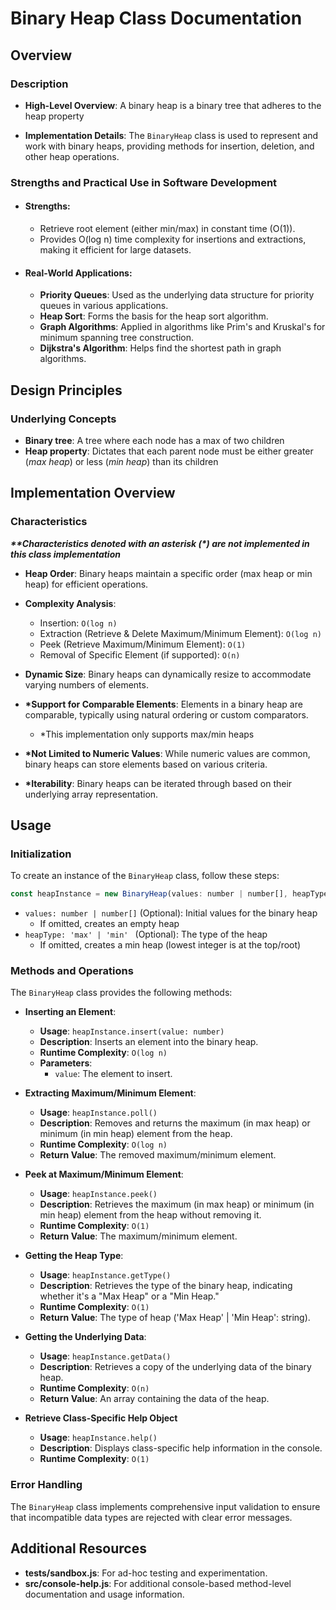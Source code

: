 # Binary Heap Class Documentation

## Overview

### Description
- **High-Level Overview**: A binary heap is a binary tree that adheres to the heap property 

- **Implementation Details**: The `BinaryHeap` class is used to represent and work with binary heaps, providing methods for insertion, deletion, and other heap operations.

### Strengths and Practical Use in Software Development
- #### Strengths:
  - Retrieve root element (either min/max) in constant time (O(1)).
  - Provides O(log n) time complexity for insertions and extractions, making it efficient for large datasets.
- #### Real-World Applications:
  - **Priority Queues**: Used as the underlying data structure for priority queues in various applications.
  - **Heap Sort**: Forms the basis for the heap sort algorithm.
  - **Graph Algorithms**: Applied in algorithms like Prim's and Kruskal's for minimum spanning tree construction.
  - **Dijkstra's Algorithm**: Helps find the shortest path in graph algorithms.

## Design Principles

### Underlying Concepts
- **Binary tree**: A tree where each node has a max of two children
 - **Heap property**: Dictates that each parent node must be either greater (*max heap*) or less (*min heap*) than its children

## Implementation Overview

### Characteristics

***\*\*Characteristics denoted with an asterisk (\*) are not implemented in this class implementation***

- **Heap Order**: Binary heaps maintain a specific order (max heap or min heap) for efficient operations.
- **Complexity Analysis**:
    - Insertion: `O(log n)`
    - Extraction (Retrieve & Delete Maximum/Minimum Element): `O(log n)`
    - Peek (Retrieve Maximum/Minimum Element): `O(1)`
    - Removal of Specific Element (if supported): `O(n)`

- **Dynamic Size**: Binary heaps can dynamically resize to accommodate varying numbers of elements.
- **\*Support for Comparable Elements**: Elements in a binary heap are comparable, typically using natural ordering or custom comparators.
    - *This implementation only supports max/min heaps
- **\*Not Limited to Numeric Values**: While numeric values are common, binary heaps can store elements based on various criteria.
- **\*Iterability**: Binary heaps can be iterated through based on their underlying array representation.

## Usage

### Initialization
To create an instance of the `BinaryHeap` class, follow these steps:

```javascript
const heapInstance = new BinaryHeap(values: number | number[], heapType: 'max' | 'min' ); 
```

- `values: number | number[]` (Optional): Initial values for the binary heap
    - If omitted, creates an empty heap
- `heapType: 'max' | 'min' ` (Optional): The type of the heap
    - If omitted, creates a min heap (lowest integer is at the top/root)

### Methods and Operations
The `BinaryHeap` class provides the following methods:

- **Inserting an Element**:
    - **Usage**: `heapInstance.insert(value: number)`
    - **Description**: Inserts an element into the binary heap.
    - **Runtime Complexity**: `O(log n)`
    - **Parameters**:
        - `value`: The element to insert.

- **Extracting Maximum/Minimum Element**:
    - **Usage**: `heapInstance.poll()`
    - **Description**: Removes and returns the maximum (in max heap) or minimum (in min heap) element from the heap.
    - **Runtime Complexity**: `O(log n)`
    - **Return Value**: The removed maximum/minimum element.

- **Peek at Maximum/Minimum Element**:
    - **Usage**: `heapInstance.peek()`
    - **Description**: Retrieves the maximum (in max heap) or minimum (in min heap) element from the heap without removing it.
    - **Runtime Complexity**: `O(1)`
    - **Return Value**: The maximum/minimum element.

- **Getting the Heap Type**:
    - **Usage**: `heapInstance.getType()`
    - **Description**: Retrieves the type of the binary heap, indicating whether it's a "Max Heap" or a "Min Heap."
    - **Runtime Complexity**: `O(1)`
    - **Return Value**: The type of heap ('Max Heap' | 'Min Heap': string).


- **Getting the Underlying Data**:
    - **Usage**: `heapInstance.getData()`
    - **Description**: Retrieves a copy of the underlying data of the binary heap.
    - **Runtime Complexity**: `O(n)`
    - **Return Value**: An array containing the data of the heap.

-  **Retrieve Class-Specific Help Object**
    - **Usage**: `heapInstance.help()`
    - **Description**: Displays class-specific help information in the console.
    - **Runtime Complexity**: `O(1)`

### Error Handling
The `BinaryHeap` class implements comprehensive input validation to ensure that incompatible data types are rejected with clear error messages.

## Additional Resources
- **tests/sandbox.js**: For ad-hoc testing and experimentation.
- **src/console-help.js**: For additional console-based method-level documentation and usage information.
```
